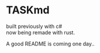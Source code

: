 # TASKmd

built previously with c# </br>
now being remade with rust.

A good README is coming one day..
